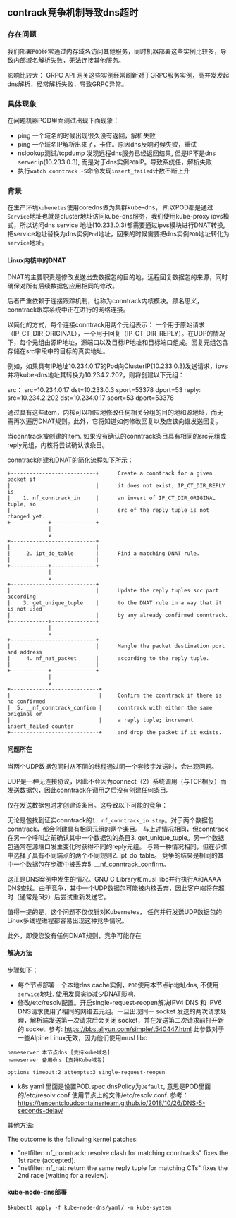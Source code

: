 ## contrack竞争机制导致dns超时

### 存在问题

我们部署`POD`经常通过内存域名访问其他服务，同时机器部署这些实例比较多，导致内部域名解析失败，无法连接其他服务。

影响比较大：
GRPC API 网关这些实例经常刷新对于GRPC服务实例，高并发发起dns解析，经常解析失败，导致GRPC异常。

### 具体现象

在问题机器POD里面测试出现下面现象：

- ping 一个域名的时候出现很久没有返回，解析失败
- ping 一个域名IP解析出来了，卡住。原因dns反响时候失败，重试
- nslookup测试/tcpdump 发现远程dns服务已经返回结果, 但是IP不是dns server ip(10.233.0.3), 而是对于dns实例`POD`IP。导致系统任，解析失败
- 执行`watch conntrack -S`命令发现`insert_failed`计数不断上升

### 背景

在生产环境`kubenetes`使用coredns做为集群kube-dns， 所以POD都是通过`Service`地址也就是cluster地址访问kube-dns服务，我们使用kube-proxy ipvs模式，所以访问dns service 地址(10.233.0.3)都需要通过ipvs模块进行DNAT转换,把service地址替换为dns实例`Pod`地址，回来的时候需要把dns实例`POD`地址转化为`service`地址。

#### Linux内核中的DNAT

DNAT的主要职责是修改发送出去数据包的目的地，远程回复数据包的来源，同时确保对所有后续数据包应用相同的修改。

后者严重依赖于连接跟踪机制，也称为conntrack内核模块。顾名思义，conntrack跟踪系统中正在进行的网络连接。

以简化的方式，每个连接conntrack用两个元组表示： 一个用于原始请求（IP_CT_DIR_ORIGINAL），一个用于回复（IP_CT_DIR_REPLY）。在UDP的情况下，每个元组由源IP地址，源端口以及目标IP地址和目标端口组成。回复元组包含存储在src字段中的目标的真实地址。

例如，如果具有IP地址10.234.0.17的Pod向ClusterIP(10.233.0.3)发送请求，ipvs并将kube-dns地址其转换为10.234.2.202，则将创建以下元组：

src： src=10.234.0.17 dst=10.233.0.3 sport=53378 dport=53
reply: src=10.234.2.202 dst=10.234.0.17 sport=53 dport=53378

通过具有这些item，内核可以相应地修改任何相关分组的目的地和源地址，而无需再次遍历DNAT规则。此外，它将知道如何修改回复以及应该向谁发送回复。

当conntrack被创建的item. 如果没有确认的conntrack条目具有相同的src元组或reply元组，内核将尝试确认该条目。

conntrack创建和DNAT的简化流程如下所示：

```
+---------------------------+      Create a conntrack for a given packet if
|                           |      it does not exist; IP_CT_DIR_REPLY is
|    1. nf_conntrack_in     |      an invert of IP_CT_DIR_ORIGINAL tuple, so
|                           |      src of the reply tuple is not changed yet.
+------------+--------------+
             |
             v
+---------------------------+
|                           |
|     2. ipt_do_table       |      Find a matching DNAT rule.
|                           |
+------------+--------------+
             |
             v
+---------------------------+
|                           |      Update the reply tuples src part according
|    3. get_unique_tuple    |      to the DNAT rule in a way that it is not used
|                           |      by any already confirmed conntrack.
+------------+--------------+
             |
             v
+---------------------------+
|                           |      Mangle the packet destination port and address
|     4. nf_nat_packet      |      according to the reply tuple.
|                           |
+------------+--------------+
             |
             v
+----------------------------+
|                            |     Confirm the conntrack if there is no confirmed
|  5. __nf_conntrack_confirm |     conntrack with either the same original or
|                            |     a reply tuple; increment insert_failed counter
+----------------------------+     and drop the packet if it exists.
```

#### 问题所在

当两个UDP数据包同时从不同的线程通过同一个套接字发送时，会出现问题。

UDP是一种无连接协议，因此不会因为connect（2）系统调用（与TCP相反）而发送数据包，因此conntrack在调用之后没有创建任何条目。

仅在发送数据包时才创建该条目。这导致以下可能的竞争：

无论是包找到证实conntrack的`1. nf_conntrack_in step`。对于两个数据包conntrack，都会创建具有相同元组的两个条目。
与上述情况相同，但conntrack在另一个呼叫之前确认其中一个数据包的条目3. get_unique_tuple。另一个数据包通常在源端口发生变化时获得不同的reply元组。
与第一种情况相同，但在步骤中选择了具有不同端点的两个不同规则2. ipt_do_table。
竞争的结果是相同的其中一个数据包在步骤中被丢弃5. __nf_conntrack_confirm。

这正是DNS案例中发生的情况。GNU C Library和musl libc并行执行A和AAAA DNS查找。由于竞争，其中一个UDP数据包可能被内核丢弃，因此客户端将在超时（通常是5秒）后尝试重新发送它。

值得一提的是，这个问题不仅仅针对Kubernetes， 任何并行发送UDP数据包的Linux多线程进程都容易出现这种竞争情况。

此外，即使您没有任何DNAT规则，竞争可能存在


#### 解决方法

步骤如下：

- 每个节点部署一个本地dns cache实例，`POD`使用本节点ip地址dns, 不使用`service`地址. 使用发真实ip减少DNAT影响.
- 修改/etc/resolv配置。开启single-request-reopen解决IPV4 DNS 和 IPV6 DNS请求使用了相同的网络五元组。一旦出现同一 socket 发送的两次请求处理，解析端发送第一次请求后会关闭 socket，并在发送第二次请求前打开新的 socket. 参考: https://bbs.aliyun.com/simple/t540447.html 此参数对于一些Alpine Linux无效，因为他们使用musl libc

```
nameserver 本节点dns [支持kube域名]
nameserver 备用dns [支持Kube域名]

options timeout:2 attempts:3 single-request-reopen
```
- k8s yaml 里面是设置POD.spec.dnsPolicy为`Default`, 意思是POD里面的/etc/resolv.conf 使用节点上的文件/etc/resolv.conf. 参考：https://tencentcloudcontainerteam.github.io/2018/10/26/DNS-5-seconds-delay/


其他方法:

The outcome is the following kernel patches:
- "netfilter: nf_conntrack: resolve clash for matching conntracks" fixes the 1st race (accepted).
- "netfilter: nf_nat: return the same reply tuple for matching CTs" fixes the 2nd race (waiting for a review).


#### kube-node-dns部署

```
$kubectl apply -f kube-node-dns/yaml/ -n kube-system
```
